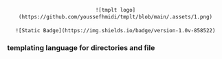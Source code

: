 <div align="center">

    ![tmplt logo](https://github.com/youssefhmidi/tmplt/blob/main/.assets/1.png)

    ![Static Badge](https://img.shields.io/badge/version-1.0v-858522)

</div>

### templating language for directories and file
